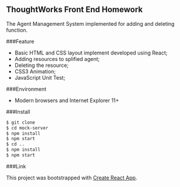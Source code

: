 ## ThoughtWorks Front End Homework
The Agent Management System implemented for adding and deleting function.

###Feature
* Basic HTML and CSS layout implement developed using React;
* Adding resources to splified agent;
* Deleting the resource;
* CSS3 Animation;
* JavaScript Unit Test;

###Environment
* Modern browsers and Internet Explorer 11+

###Install
```bash
$ git clone 
$ cd mock-server
$ npm install
$ npm start
$ cd ..
$ npm install
$ npm start
```

###Link



This project was bootstrapped with [Create React App](https://github.com/facebook/create-react-app).
